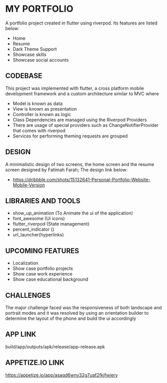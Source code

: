 # MY PORTFOLIO<br />

A portfolio project created in flutter using riverpod.  Its features are listed below:
- Home
- Resume
- Dark Theme Support
- Showcase skills
- Showcase social accounts


## CODEBASE

This project was implemented with flutter, a cross platform mobile development framework and a custom architecture similar to MVC where
- Model is known as data
- View is known as presentation
- Controller is known as logic
- Class Dependencies are managed using the Riverpod Providers
- There are usage of special providers such as ChangeNotifierProvider that comes with riverpod
- Services for performing theming requests are grouped

## DESIGN
A minimalistic design of two screens, the home screen and the resume screen designed by Fatimah Farah; The design link below:
- https://dribbble.com/shots/15132641-Personal-Portfolio-Website-Mobile-Version

## LIBRARIES AND TOOLS
- show_up_animation (To Animate the ui of the application)
- font_awesome (Ui icons)
- flutter_riverpod (State management)
- percent_indicator ()
- url_launcher(hyperlinks)

## UPCOMING FEATURES
- Localization 
- Show case portfolio projects
- Show case work experience
- Show case educational background

## CHALLENGES
The major challenge faced was the responsiveness of both landscape and portrait modes and it was resolved by using an orientation builder to determine the layout of the phone and build the ui accordingly

## APP LINK
build/app/outputs/apk/release/app-release.apk

## APPETIZE.IO LINK

https://appetize.io/app/asaqd6wny32g7uaf2fkjfwjery
